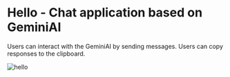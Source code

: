 # Hello - Chat application based on GeminiAI

Users can interact with the GeminiAI by sending messages.
Users can copy responses to the clipboard.

![hello](https://github.com/user-attachments/assets/bbce748d-f578-427a-a2f7-499ab73c77c7)
